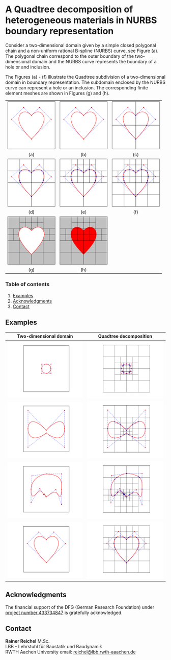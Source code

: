 # A Quadtree decomposition of heterogeneous materials in NURBS boundary representation

Consider a two-dimensional domain given by a simple closed polygonal chain and
a non-uniform rational B-spline (NURBS) curve, see Figure (a).  The polygonal chain correspond to the outer
boundary of the two-dimensional domain and the NURBS curve represents the
boundary of a hole or and inclusion.  

The Figures (a) - (f) illustrate the Quadtree subdivision of a two-dimensional
domain in boundary representation. 
The subdomain enclosed by the NURBS curve can represent a hole or an
inclusion. The corresponding finite element meshes are shown in Figures (g) and (h).

| | | |
| :---: | :---: | :---: |
| <img src="./Images/HeartQuadtreeDecomp0.png" alt=" " width="150px"/> | <img src="./Images/HeartQuadtreeDecomp0.png" alt=" " width="150px"/>  | <img src="./Images/HeartQuadtreeDecomp1.png" alt=" " width="150px"/> |
| (a)  | (b)  | (c) |
| <img src="./Images/HeartQuadtreeDecomp2.png" alt=" " width="150px"/> | <img src="./Images/HeartQuadtreeDecomp3.png" alt=" " width="150px"/> | <img src="./Images/HeartQuadtreeDecomp4.png" alt=" " width="150px"/> |
| (d) | (e) | (f) |
| <img src="./Images/HeartQuadtreeDecomp6.png" alt=" " width="150px"/> | <img src="./Images/HeartQuadtreeDecomp7.png" alt=" " width="150px"/> |  |
| (g) | (h) |  |


### Table of contents
1. [Examples](#examples)
1. [Acknowledgments](#acknowledgments)
1. [Contact](#contact)

## Examples

| Two-dimensional domain | Quadtree decomposition |
| :---: | :---: |
|<img src="./Examples/Circumference0.png" alt=" " width="300px"/> | <img src="./Examples/Circumference1.png" alt=" " width="300px"/> |
|<img src="./Examples/DoubleCircumference0.png" alt=" " width="300px"/> | <img src="./Examples/DoubleCircumference1.png" alt=" " width="300px"/> |
|<img src="./Examples/Mobi-Dick0.png" alt=" " width="300px"/> | <img src="./Examples/Mobi-Dick1.png" alt=" " width="300px"/> |
|<img src="./Examples/Heart0.png" alt=" " width="300px"/> | <img src="./Examples/Heart1.png" alt=" " width="300px"/> |



## Acknowledgments <a name="acknowledgments"></a>

The financial support of the DFG (German Research Foundation) under 
[project number 433734847](https://gepris.dfg.de/gepris/projekt/433734847?language=en)
is gratefully acknowledged.

## Contact <a name="contact"></a>  

**Rainer Reichel** M.Sc.  
LBB - Lehrstuhl für Baustatik und Baudynamik  
RWTH Aachen University 
email: <reichel@lbb.rwth-aaachen.de>


